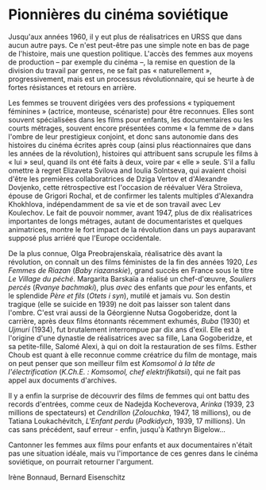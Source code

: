 # Pionnières du cinéma soviétique

Jusqu'aux années 1960, il y eut plus de réalisatrices en URSS que dans aucun autre pays. Ce n'est peut-être pas une simple note en bas de page de l'histoire, mais une question politique. L'accès des femmes aux moyens de production – par exemple du cinéma –, la remise en question de la division du travail par genres, ne se fait pas « naturellement », progressivement, mais est un processus révolutionnaire, qui se heurte à de fortes résistances et retours en arrière.

Les femmes se trouvent dirigées vers des professions « typiquement féminines » (actrice, monteuse, scénariste) pour être reconnues. Elles sont souvent spécialisées dans les films pour enfants, les documentaires ou les courts métrages, souvent encore présentées comme « la femme de » dans l'ombre de leur prestigieux conjoint, et donc sans autonomie dans des histoires du cinéma écrites après coup (ainsi plus réactionnaires que dans les années de la révolution), histoires qui attribuent sans scrupule les films à « lui » seul, quand ils ont été faits à deux, voire par « elle » seule. S'il a fallu omettre à regret Elizaveta Svilova and Ioulia Solntseva, qui avaient choisi d'être les premières collaboratrices de Dziga Vertov et d'Alexandre Dovjenko, cette rétrospective est l'occasion de réévaluer Véra Stroïeva, épouse de Grigori Rochal, et de confirmer les talents multiples d'Alexandra Khokhlova, indépendamment de sa vie et de son travail avec Lev Koulechov. Le fait de pouvoir nommer, avant 1947, plus de dix réalisatrices importantes de longs métrages, autant de documentaristes et quelques animatrices, montre le fort impact de la révolution dans un pays auparavant supposé plus arriéré que l'Europe occidentale.

De la plus connue, Olga Preobrajenskaïa, réalisatrice dès avant la révolution, on connaît un des films féministes de la fin des années 1920, _Les Femmes de Riazan_ (_Baby riazanskie_), grand succès en France sous le titre _Le Village du péché_. Margarita Barskaïa a réalisé un chef-d'œuvre, _Souliers percés_ (_Rvanye bachmaki_), plus _avec_ des enfants que _pour_ les enfants, et le splendide _Père et fils_ (_Otets i syn_), mutilé et jamais vu. Son destin tragique (elle se suicide en 1939) ne doit pas laisser son talent dans l'ombre. C'est vrai aussi de la Géorgienne Nutsa Gogoberidze, dont la carrière, après deux films étonnants récemment exhumés, _Buba_ (1930) et _Ujmuri_ (1934), fut brutalement interrompue par dix ans d'exil. Elle est à l'origine d'une dynastie de réalisatrices avec sa fille, Lana Gogoberidze, et sa petite-fille, Salomé Alexi, à qui on doit la restauration de ses films. Esther Choub est quant à elle reconnue comme créatrice du film de montage, mais on peut penser que son meilleur film est _Komsomol à la tête de l'électrification_ (_K.Ch.E. : Komsomol, chef elektrifikatsii_), qui ne fait pas appel aux documents d'archives.

Il y a enfin la surprise de découvrir des films de femmes qui ont battu des records d'entrées, comme ceux de Nadejda Kocheverova, _Arinka_ (1939, 23 millions de spectateurs) et _Cendrillon_ (_Zolouchka_, 1947, 18 millions), ou de Tatiana Loukachévitch, _L'Enfant perdu_ (_Podkidych_, 1939, 17 millions). Un cas sans précédent, sauf erreur - enfin, jusqu'à Kathryn Bigelow...

Cantonner les femmes aux films pour enfants et aux documentaires n'était pas une situation idéale, mais vu l'importance de ces genres dans le cinéma soviétique, on pourrait retourner l'argument.

Irène Bonnaud, Bernard Eisenschitz
